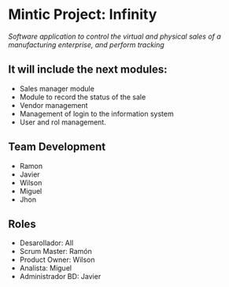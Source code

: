 # Mintic Project: Infinity
_Software application to control the virtual and physical sales of a manufacturing enterprise, and perform tracking_
<br>
## It will include the next modules:
* Sales manager module
* Module to record the status of the sale
* Vendor management
* Management of login to the information system
* User and rol management.

## Team Development
* Ramon
* Javier
* Wilson
* Miguel
* Jhon

## Roles
* Desarollador: All
* Scrum Master: Ramón
* Product Owner: Wilson
* Analista: Miguel
* Administrador BD: Javier



